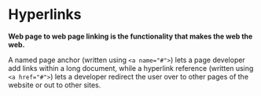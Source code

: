 # Hyperlinks
__Web page to web page linking is the functionality that makes the web the web.__

A named page anchor (written using `<a name="#">`) lets a page developer add links within a long document, while a hyperlink reference (written using `<a href="#">`) lets a developer redirect the user over to other pages of the website or out to other sites.